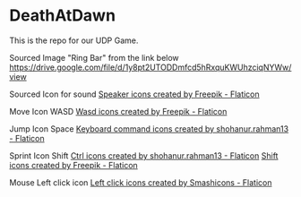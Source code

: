 # DeathAtDawn
This is the repo for our UDP Game.

Sourced Image "Ring Bar" from the link below
https://drive.google.com/file/d/1y8pt2UTODDmfcd5hRxquKWUhzciqNYWw/view

Sourced Icon for sound <a href="https://www.flaticon.com/free-icons/speaker" title="speaker icons">Speaker icons created by Freepik - Flaticon</a> 

Move Icon WASD <a href="https://www.flaticon.com/free-icons/wasd" title="wasd icons">Wasd icons created by Freepik - Flaticon</a>

Jump Icon Space <a href="https://www.flaticon.com/free-icons/keyboard-command" title="keyboard command icons">Keyboard command icons created by shohanur.rahman13 - Flaticon</a>

Sprint Icon Shift <a href="https://www.flaticon.com/free-icons/ctrl" title="ctrl icons">Ctrl icons created by shohanur.rahman13 - Flaticon</a> <a href="https://www.flaticon.com/free-icons/shift" title="shift icons">Shift icons created by Freepik - Flaticon</a>

Mouse Left click icon <a href="https://www.flaticon.com/free-icons/left-click" title="left click icons">Left click icons created by Smashicons - Flaticon</a>

